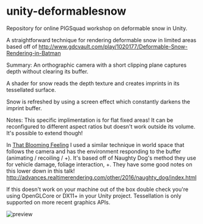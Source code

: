 # unity-deformablesnow
Repository for online PIGSquad workshop on deformable snow in Unity.

A straightforward technique for rendering deformable snow in limited areas based off of http://www.gdcvault.com/play/1020177/Deformable-Snow-Rendering-in-Batman

Summary:
An orthographic camera with a short clipping plane captures depth without clearing its buffer.

A shader for snow reads the depth texture and creates imprints in its tessellated surface.

Snow is refreshed by using a screen effect which constantly darkens the imprint buffer.

Notes:
This specific implimentation is for flat fixed areas! It can be reconfigured to different aspect ratios but doesn't work outside its volume. It's possible to extend though!

In [That Blooming Feeling](https://totsteam.itch.io/thatbloomingfeeling) I used a similar technique in world space that follows the camera and has the environment responding to the buffer (animating / recoiling / +). It's based off of Naughty Dog's method they use for vehicle damage, foliage interaction, +. They have some good notes on this lower down in this talk! http://advances.realtimerendering.com/other/2016/naughty_dog/index.html 

If this doesn't work on your machine out of the box double check you're using OpenGLCore or DX11+ in your Unity project. Tessellation is only supported on more recent graphics APIs.

![preview](http://i.imgur.com/VytQ4n0.png)
